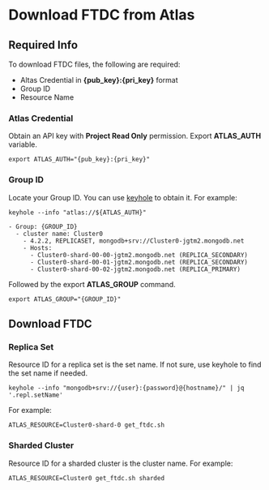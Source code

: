 # Download FTDC from Atlas
## Required Info
To download FTDC files, the following are required:

- Altas Credential in **{pub_key}:{pri_key}** format
- Group ID
- Resource Name

### Atlas Credential
Obtain an API key with **Project Read Only** permission. Export **ATLAS_AUTH** variable.

```
export ATLAS_AUTH="{pub_key}:{pri_key}"
```

### Group ID
Locate your Group ID.  You can use [keyhole](https://github.com/simagix/keyhole) to obtain it.  For example:

```
keyhole --info "atlas://${ATLAS_AUTH}"

- Group: {GROUP_ID}
  - cluster name: Cluster0
    - 4.2.2, REPLICASET, mongodb+srv://Cluster0-jgtm2.mongodb.net
    - Hosts:
      - Cluster0-shard-00-00-jgtm2.mongodb.net (REPLICA_SECONDARY)
      - Cluster0-shard-00-01-jgtm2.mongodb.net (REPLICA_SECONDARY)
      - Cluster0-shard-00-02-jgtm2.mongodb.net (REPLICA_PRIMARY)
```

Followed by the export **ATLAS_GROUP** command.

```
export ATLAS_GROUP="{GROUP_ID}"
```

## Download FTDC
### Replica Set
Resource ID for a replica set is the set name.  If not sure, use keyhole to find the set name if needed.

```
keyhole --info "mongodb+srv://{user}:{password}@{hostname}/" | jq '.repl.setName'
```

For example:

```
ATLAS_RESOURCE=Cluster0-shard-0 get_ftdc.sh
```

### Sharded Cluster
Resource ID for a sharded cluster is the cluster name.  For example:

```
ATLAS_RESOURCE=Cluster0 get_ftdc.sh sharded
```
